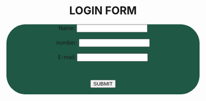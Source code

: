 <center> <h1>LOGIN FORM</h1>
<form style="background-color:rgb(31, 88, 69);border-radius:50px">
<label for="name">Name:</label>
<input type="text" id="name" name="name">
<br>
<br>
<label for="PHONE NUMBER">number:</label>
<input type="number:" id="number" name="number">
<br>
<br>
<label for="email">E-mail:</label>
<input type="email:" id="email" name="email">
<br>
<br>
<br>

<button> SUBMIT</button>
<br>
<br>

</form>
</center>
